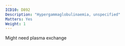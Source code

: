 ```yaml
---
ICD10: D892
Description: "Hypergammaglobulinaemia, unspecified"
Matters: Yes
Weight: 1
---
```

Might need plasma exchange
